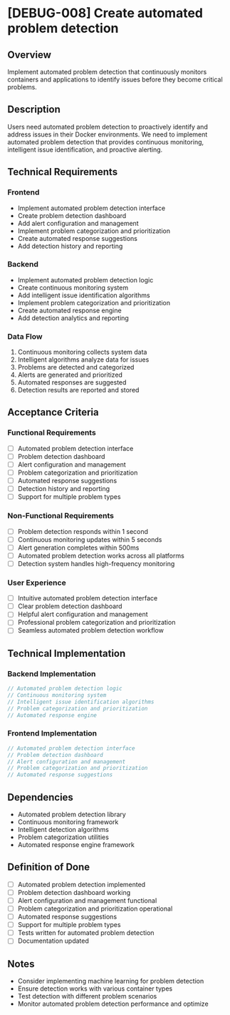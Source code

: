 # [DEBUG-008] Create automated problem detection

## Overview

Implement automated problem detection that continuously monitors containers and applications to identify issues before they become critical problems.

## Description

Users need automated problem detection to proactively identify and address issues in their Docker environments. We need to implement automated problem detection that provides continuous monitoring, intelligent issue identification, and proactive alerting.

## Technical Requirements

### Frontend

- Implement automated problem detection interface
- Create problem detection dashboard
- Add alert configuration and management
- Implement problem categorization and prioritization
- Create automated response suggestions
- Add detection history and reporting

### Backend

- Implement automated problem detection logic
- Create continuous monitoring system
- Add intelligent issue identification algorithms
- Implement problem categorization and prioritization
- Create automated response engine
- Add detection analytics and reporting

### Data Flow

1. Continuous monitoring collects system data
2. Intelligent algorithms analyze data for issues
3. Problems are detected and categorized
4. Alerts are generated and prioritized
5. Automated responses are suggested
6. Detection results are reported and stored

## Acceptance Criteria

### Functional Requirements

- [ ] Automated problem detection interface
- [ ] Problem detection dashboard
- [ ] Alert configuration and management
- [ ] Problem categorization and prioritization
- [ ] Automated response suggestions
- [ ] Detection history and reporting
- [ ] Support for multiple problem types

### Non-Functional Requirements

- [ ] Problem detection responds within 1 second
- [ ] Continuous monitoring updates within 5 seconds
- [ ] Alert generation completes within 500ms
- [ ] Automated problem detection works across all platforms
- [ ] Detection system handles high-frequency monitoring

### User Experience

- [ ] Intuitive automated problem detection interface
- [ ] Clear problem detection dashboard
- [ ] Helpful alert configuration and management
- [ ] Professional problem categorization and prioritization
- [ ] Seamless automated problem detection workflow

## Technical Implementation

### Backend Implementation

```rust
// Automated problem detection logic
// Continuous monitoring system
// Intelligent issue identification algorithms
// Problem categorization and prioritization
// Automated response engine
```

### Frontend Implementation

```typescript
// Automated problem detection interface
// Problem detection dashboard
// Alert configuration and management
// Problem categorization and prioritization
// Automated response suggestions
```

## Dependencies

- Automated problem detection library
- Continuous monitoring framework
- Intelligent detection algorithms
- Problem categorization utilities
- Automated response engine framework

## Definition of Done

- [ ] Automated problem detection implemented
- [ ] Problem detection dashboard working
- [ ] Alert configuration and management functional
- [ ] Problem categorization and prioritization operational
- [ ] Automated response suggestions
- [ ] Support for multiple problem types
- [ ] Tests written for automated problem detection
- [ ] Documentation updated

## Notes

- Consider implementing machine learning for problem detection
- Ensure detection works with various container types
- Test detection with different problem scenarios
- Monitor automated problem detection performance and optimize
